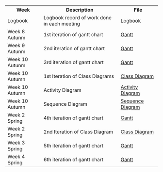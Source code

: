 <!DOCTYPE html>
<title>Weekly Updates</title>
<html>
    <link rel="stylesheet" href="style.css">
    <body>
        <br>
        <div class = "updatesTable">
            <table>
                <tr>
                    <th>Week</th>
                    <th>Description</th>
                    <th>File</th>
                </tr>
                <tr>
                    <td>Logbook</td>
                    <td>
                        Logbook record of work done in each meeting
                    </td>
                    <td>
                        <a href="Meetings Logbook.pdf" download>Logbook</a>
                    </td>
                </tr>
                <tr>
                    <td>Week 8 Autunm</td>
                    <td>1st iteration of gantt chart</td>
                    <td>
                        <a href="https://plantuml.io/plantuml/img/fPHVJuCm5CNV-HJtnVX4X98iFcwYxaMDMMAC8NkeS3EgKBIzY_hjBTsMjPtx4oGy4Ewvv_nweHrhueeMN195ZwfxmvB0ljB04iRYD8tJ98gA6NukXS8M9PAUGyErKQG9LFn7xrH1Q2YxfbDOWP0mLOZo1Pkc-xgmppiDelTApanJ-z4WOKGrIYXkbx8aqKdUmBR1YMVh-Bsw8np0PTLhCZUwUEXalDTnFHjE4ApXN0CQjzune3leDuWmxwGcnOMa_zFjzHf4Db5bBSZyH4k5y_17Ofa3aALh0B_bn5GlzEd-3gu5NoZUUYFmdCq4R2cGcwbOyOgH6SP0C0Hescydo6iJTmgG9xT0Mne8oaDmybe9JItNSAMGlyF4Q6w-UQk3BsJkIskmOSZYn6p_qK477sY6rGR1tz35Cxvgi_Rv7wVBjkO4CvFjL8wUAAuo7Jd9OsEwEj_izGi0">Gantt</a>
                    </td>
                </tr>
                <tr>
                    <td>Week 9 Autunm</td>
                    <td>2nd iteration of gantt chart</td>
                    <td>
                        <a href="https://www.plantuml.com/plantuml/img/fPN1JeD048RlVOgv64z4eBNQMslLNgnfQemnJGyhJ60jBBgpZVhsBjjgMP12aEo1C3F_VFpCBcDIJAg82QLw2vczOg30F2BmNTztFC_nt5vljSJtBPUOea15QqWOwGpFXP1zKIKAd238aanY25p0J2AAPqoIxEFCt5SAUAxbdkYYz2r1XJqLeu3LxLO4YcU29N0eABJtz-rhyneuW8cmsdjrdmcdLd9l3bDGUebJ0jHokMG9xwXUDyHf9aX9neNwFrwjLZUqYGnYhlGSRIMkoxFazmi4_P_niKjQjlM7nQwFypkuvYoIBBLCiAIr1oPKIjU-cEHVo54fePiHitnJmJJM3TiWMUa6QSVZvwQLmcqj6XHvbfmsC252elm3mqGdpRdY4Si7i_gf1aQcGB9pfacccrbpL74MmWCcQFQ9aLqaJ0WkeYhRgCocrqMZIakqSskdnPAJIXd1bKIsCOetdoob4fHUbnPKtt7rsJaygc03BJ6iSUS9NqYFpFgFe_aGApJsTUz2fF4uBcPQGpFMehkVWxw-0G00">Gantt</a>
                    </td>
                </tr>
                <tr>
                    <td>Week 10 Autunm</td>
                    <td>3rd iteration of gantt chart</td>
                    <td>
                        <a href="https://www.plantuml.com/plantuml/img/fPLDJuD048Rl_8gv64z4FggrjzQglLZJr1XZcXvMcC1QM7Hd6_NVksohvKCAmOG3OMRVz-5bTXcJOb95J2XbBMJsYe42yuZ0SppFTbtRTInhjSJtBPUOea15QqWOwGxNWP1zKQqAd238aanY25p0J2AAPqoIxEFCtDSMy5pBET6BqhS45LegHW6hswq85Cy4I-2me63lxUqR-reuW8cmxhswpuJTABaFXocelCGf0MgvNBA2TrIl7-8q4wGauqBz7wzHgn_QH0OnLtgEjXBNrLdo_0A1_pC-vIKTRSzBhe_pExZcB98iBOLGajOPc5AbNUTYcdyXHvM6Va7Cyaq5qrWRTa4gjHka7O-NXrOfTmGQN1PvbfmsC252elm3mqGtpRdY4Si7i_wf1aQcGB9BfascNrXpL74MmWCcQFQ9aLqaJ0WkeZhRgCgchs6hIjVOXgMj5ajEAcK4LnBPnaZUVBAKAbJwkYnH-RQZ3y-BemfbeYM63V4yuGlfcLd_SJOVQWLZJtiNAgtdSR7JzmlEOosw-pjOrZS0">Gantt</a>
                    </td>
                </tr>
                <tr>
                    <td>Week 10 Autumn</td>
                    <td>1st Iteration of Class Diagrams</td>
                    <td>
                        <a href="https://plantuml.io/plantuml/img/dLJ1Rjim3BtxAuJkiXs2tOUWM9gYGO0KAU82muwgpJXQPD6Gg6IPrtyVvSI972VjDXziYQJ9H_AHNnr9IxxKucQ-0PiXhY4NLbK2bykR9AbajfO5Y4AMyE1DHWgDr8fsOZXyG9s3lRqL7sQgMD4aNCq2y--WDMu_DyAK0FITzb0dWfzCI-V4U0NB_JqyAXTVnDGG561FGhC1GsXth1jPAtUHPeo6B6hMt25ga2RIZHg45rGbRk3Zf-ErKjdQLx70qprkJIJnBlx1WOQCfYsiI9Ej85kFKMlbEFH1yPh4-Nf7M88zvOoMAySeKxBA54SngR8HF_Ft6lAcOS70nXWuFCCxHpKFOVuIgdnnP6L61ypY2Qn3Kr-3yNxMASdGY_hjx3WTWdubtFxdbd9z0vbbK96Rci92hhWf4ROLCp5mB199JM1xnXsyJv9fjOjuURHsFH8MG6yxEsdToUCICR-SweKAlCFGJhHxvLRNWC-Ke_zo-cnbx3Nd0I0u6hwUTaC9nlVNGGfoOW7CVW-CTzB4As32-wJkbQ1Rv6jyiN6lAzcTKp3vfMGUPLL7tJDWEU9Cxj1td6cPmVpb1u-I-oUkFt89wYx6a67a0oimAH1nSsBN5YuPizINS2Q4dogswyxQmNCTOPQcW6_AvBXDrQ_kw0RL0fOSPhMG5EjAJp3okSBBfEOLuPk1Z29LM1qf5NYnNnnY-7imE6w-hf17Cqd2MmpYGKcYCslsyvYqBbWIQ7vcT5WoIKFMCtS7dJX433tYSoXXqjQBxq6SC3rQLNWrZawvjbXRHFjRWoQy-Do4_mC0">Class Diagram</a>
                    </td>
                </tr>
                <tr>
                    <td>Week 10 Autumn</td>
                    <td>Activity Diagram</td>
                    <td>
                        <a href="https://plantuml.io/plantuml/img/RLBBRi8m4BpxA_O8XufJBqdLGa4Wf9QYWjGB5okP51V7Zco7Yh_lva48b9lbtPcTcTsn3zA5CjT2r2_XK4068QAjF80-N0f7cRCvJKiVR0uNSss1G4lpxP0gc12VGIgZmT8S-Skw4yrBhL-65FOmD3Z13qNqYHyaWLG75J1fBA0zQ63iy3yprrNMyjFlNcbkVBSElIRFGvHlHpmy6yiAMq7HmbAmz6NTWTq5PKrSYvnAqoEWL-pCj0oZkLD8HwziFBqHteHH1h8PTGvZ4SqiJPA6DrfpUQ83cBLFhipEz20zhwiBkB4PJT8hA4jVQnb0h7c51DxBYk9E6WsFvowajVXU85Gd4ctWZcZvcFYopdfhdcRAxsbgdUCDtRW_z_AO14LeUkFU_nla4VxAN5URMNYM45fmYsqCtrZfCFNP-Ug2CgKrv_b4ZtTCHNDbAjMR14OwLVqmUw7bYOtaXKOL2crLZfYlsnP2Y34Fvcl_0m00">Activity Diagram</a>
                    </td>
                </tr>
                <tr>
                    <td>Week 10 Autumn</td>
                    <td>Sequence Diagram</td>
                    <td>
                        <a href="https://plantuml.io/plantuml/img/ZP9DJiCm48NtFiKS02xG1MeRLCIA2Wfx4qzQguuTsPDAkJtFxWyrL89DOdlU--PvadaI7MNidLAwbH2f6PE4dYFfHErfVIw5i2_7UAi1DjlQGNkXDHvnogMXhAfYiml3csYnmHSpjbLz5QUhSWStUx4oqTffuGBD2wNEQUZ-eKIW6Rroo_R0z18DKgfoYken1UfFBFJijv6D1HHqt08UEx0wQRvP2sDeuHn9WEK0UK2K2pB7XcYZzqpl7foU3Uujo9atLvQYhB50hehZ3jvyVl7UwDILvAT6bRYBuUz6pV_nop5kCSxbw7-Ykr-JsGIT1DmilZsXyfMoEYNkFntNWw_vHstTuT6cNOs-pFxyuMUudNFS2cblw4CxQp8dEvMQipVuZxy0">Sequence Diagram</a>
                    </td>
                </tr>
                <tr>
                    <td>Week 2 Spring</td>
                    <td>4th iteration of gantt chart</td>
                    <td>
                        <a href="https://www.plantuml.com/plantuml/img/hPRVRvim4CVVyrVSozGdD7vqRVFMh6khIcEgKbNJ5EN12pTm2wRp6MtxxsUSf61Jaa0ZyG3uxdiVlZvZNv9YKgLCA3Mvb-KJhXIOLmIX7uPU47Y1FvaivlYxuX8B5AXe2JaZ7H7uaB1_r1a5Jh0gyr9Y0bp0hKGKFp3FopyVpNqdWTTQ_WUTLBpag72YCXImkAd4Il5Ii1oQX5RvS5E-DsuF1p2HT6illfN2wvNScCCKE1znGe1QhfPqy7RgZKEyAWKfoRXGxyVhrHg7DfEhZ2lTHvN4fTjBOTGYYBRjOwUCA_iOVuKldAMI5POBbhOsmGmvuTeO4_nAENK2nY7TrgiAhZ9Ty10aAzmWQPx8ymDF6-KC7mXqSTRccNDwXXaH4jKp33CT57F5KrPtPdUkJetCbkJLcNqouyoAKMLb0W-OeraeHlO-Pq9maNRPfYwRlixtgenSR9daf0f6y5aYUpQQrtzPGGwMlYuiB3DvmTbE1HjfZablCnK8T_LJRNfdnjQbphlb8xydzq0l8jiAZQyGOlRIwDLFLd-_LQvfytu9YtlpfpYGyjFKdZ3yDOJ8XBT-0jj5Dm30iQaYLHOeQGX5atDCb3kHwWJUsHrsmrXPnyI9KLG3EDRXnmHuMDSOOaQJSaoGx_YJz2wmVEEurOorbaIe2xP6zXwnsf7MFd2fHTS7lly0">Gantt</a>
                    </td>
                </tr>
                <tr>
                    <td>Week 2 Spring</td>
                    <td>2nd Iteration of Class Diagram</td>
                    <td>
                        <a href="https://plantuml.io/plantuml/img/dLNRZjCm47ttLqJB2ppa1n12s-t2gX8h48KFSECX6TMnZIzTekx-EsEl4oSbY1LFxOnzvdBcU7BjFBS-z98PtXnv2zNLlh40obrLPzP8xbnr3ogGaMw-VbEzhKuQ1RFmfoFqK6puXRDJRK3jmNjKhIjUr-c7OdKePlXW1FVH7XrFB1Sqng6Y-k1X4mJg6KwjE5-Kw3BF5yc7Ezv3pCCD7TzpmppsOEd_j_WRIV50riPQFh13G2deqiloTbm92JjbWlzxCOO7DpDRAcUhUoCXNxhHMW9NfUWFIkIQ_wlddNBUXiQZLkuVCPuYgiZ6MFIGPCCF58CtlieqWdLQLQy-OTlvEmj3L5O7pN6hfKH7cKhCNf_MgjfgVIGK2ZhPAGyjKO_g1CfhEqpqezfgvQsMCrvGRL8pCzSo1xhT25iG6ltFq8Mx1V_P2h1hHGRdTHJ7cUbuXIxilIMXNcHig6rePZC_SOdY5brtET4B8dSU-YMD1flZzvdSI4gt-a6j51V3HmPLQq4W4UU-mi-0P4pqpJGmNYA47moKJaQzPxCyIV97bi-Bzv6ka_jZKECGCX3TviHHyeDSohZJKcmx-54wu4q3nhjIari0XCxpNNk_dCOwBBkUqavjqqHBy9KeDnZR4Z0zkIB-hEntZtMT9BfqP3ambhYlwyVtQO9iHczniYHnWZqNFPcPsCakOCPYPNM6puEECP9UIWYM5dcCcVTdTanxZXeQDrxAL3R1uY1l6CR6LLEdJyGIdTS1OzUW17rVVWC0">Class Diagram</a> 
                    </td>
                </tr>
                <tr>
                    <td>Week 3 Spring</td>
                    <td>5th iteration of gantt chart</td>
                    <td>
                        <a href="https://www.plantuml.com/plantuml/img/hPPHRvim4CVV-HJtCkq93KYpDc_DkhMgDAOgLLLLKHwyS0ElO7S-estVViP92eQI11Q9Xy3T_V-_dC_WIz9CwPG9hRqx9N_YMeDzH105KUI7eHy6dhTSuA-IAonGeAOLv8nCHXX0mlvI9mgSO2rpgJ01Bk168Oedp7Fv-uFztIdWbLRmpXGLBpbgz7I60fRNfLXhBWNBeIves4TR-zwy0np0HDBrNdwJmk-Lt3Q7QMZzYVS4QEGgoHRUNhrnY5TIa5QC2_t_UBrQuz3cQfrnRUQeLBXgpr8qQH1CTkFZbeopVOY_mcVEKiKAfmkEjcc23RNIJMDiyYlbh9Km3kccsbLmbHd3Ov2ST8jaU2P-4FgcKQtmaK0pXsV1wHdcH4XKhJ3CJLBCDKzPDPdTjJgpCZkIryuSaXdNh1Xr9XEunnpjHh6oTpaJWekqopPhivdh_A3AoCsMAKwwO0IV5B9dg_db3okeXMMk2mVBBbxuSQ-2YxJ0f7UO2eJRwgvgUcV5DbRdNVj9q5DxP2-cKwSL1byZnEobrglkdFb-owuUytu9XtlxfXYxOlXZ299DRxm5Thjk0C7K1IX9om8L3Q6eQqw9SYjIKy0xduVzC4xLAN5Y5EK0ZatwAG7kDnv3cb6Nd1Ba4R-J-GoitZXlrR76deYCOIDoy8pLpBoODPmlZUZcnEVz0m00">Gantt</a>
                    </td>
                </tr>
                <tr>
                    <td>Week 4 Spring</td>
                    <td>6th iteration of gantt chart</td>
                    <td>
                        <a href="https://www.plantuml.com/plantuml/img/hPR1Rfj048RlFCLSgfnG0LTDSukRjb6aKaMEgggoVDYQAMm3IxepgEtRTrdRWOLWnnjB70mpy_-VPsTXBuc5vbmevk1MrxzmpM0V4IHHaeHn7CPH42mN-BkH6YjKoBI2Kf39Y2F8n3yQHK4IhEkorfY1L72j4TLtBClwpslxUrGWMwtebIcg7afa3BX01SjFZLgph9KeeIlesITR-ycy0nmWL3RsNdwfLJWfkMsEO1ZyYJC2D7Ajv01lhvuVubMjYBMGYb-EDwdbXpRNwqAocQD6useuIyciHp3RZOzRucVxDVqC7wJ8jQYSBZZQfWasD4WtZR79ZvGNWmG_fEjsLy5LOGoVW-IaMoJ3CmkZE3ID6eJzW1QIxc5EX4Jj4iFSPAMIPIxQqHmlrXkhiqDvRCqX6J-u5BceCxZ34krEiRAtfL1AgdpCTZ5aCzVvGHNFtLPeILm9WlSQnRtL_FXNL3J0CjSx1ykkNlnshuABjC1iSfegX9lshctwQCKsLkTZ-raqKUlP2yFF2Abuw0JREsV2d_Bh1drQmW7VlYjybmn_7eDaqtllWTs-Um51GrnNgEaOZAxcf2mtAZSLSlI9s4_ZL9sK9qNL706oIJyfmTt6v9XsT2Kd9Vc6FyXy3LPF7BkwM6zZ9CQn5pburEfdkjQNHdLpyWl-0m00">Gantt</a>
                    </td>
                </tr>
            </table>
        </div>
    </body>
</html>